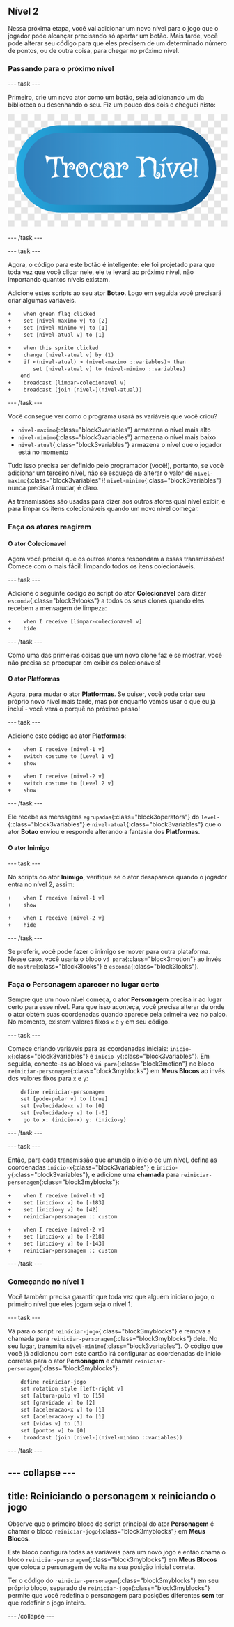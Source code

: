 ## Nível 2

Nessa próxima etapa, você vai adicionar um novo nível para o jogo que o jogador pode alcançar precisando só apertar um botão. Mais tarde, você pode alterar seu código para que eles precisem de um determinado número de pontos, ou de outra coisa, para chegar no próximo nível.

### Passando para o próximo nível

--- task ---

Primeiro, crie um novo ator como um botão, seja adicionando um da biblioteca ou desenhando o seu. Fiz um pouco dos dois e cheguei nisto:

![O botão ator para mudar de níveis](images/levelButton.png)

--- /task ---

--- task ---

Agora, o código para este botão é inteligente: ele foi projetado para que toda vez que você clicar nele, ele te levará ao próximo nível, não importando quantos níveis existam.

Adicione estes scripts ao seu ator **Botao**. Logo em seguida você precisará criar algumas variáveis.

```blocks3
+    when green flag clicked
+    set [nivel-maximo v] to [2]
+    set [nivel-minimo v] to [1]
+    set [nivel-atual v] to [1]
```

```blocks3
+    when this sprite clicked
+    change [nivel-atual v] by (1)
+    if <(nivel-atual) > (nivel-maximo ::variables)> then
        set [nivel-atual v] to (nivel-minimo ::variables)
    end
+    broadcast [limpar-colecionavel v]
+    broadcast (join [nivel-](nivel-atual))
```

--- /task ---

Você consegue ver como o programa usará as variáveis que você criou?

+ `nivel-maximo`{:class="block3variables"} armazena o nível mais alto
+ `nivel-minimo`{:class="block3variables"} armazena o nível mais baixo
+ `nivel-atual`{:class="block3variables"} armazena o nível que o jogador está no momento

Tudo isso precisa ser definido pelo programador (você!), portanto, se você adicionar um terceiro nível, não se esqueça de alterar o valor de `nivel-maximo`{:class="block3variables"}! `nivel-minimo`{:class="block3variables"} nunca precisará mudar, é claro.

As transmissões são usadas para dizer aos outros atores qual nível exibir, e para limpar os itens colecionáveis quando um novo nível começar.

### Faça os atores reagirem

#### O ator **Colecionavel**

Agora você precisa que os outros atores respondam a essas transmissões! Comece com o mais fácil: limpando todos os itens colecionáveis.

--- task ---

Adicione o seguinte código ao script do ator **Colecionavel** para dizer `esconda`{:class="block3vlooks"} a todos os seus clones quando eles recebem a mensagem de limpeza:

```blocks3
+    when I receive [limpar-colecionavel v]
+    hide
```

--- /task ---

Como uma das primeiras coisas que um novo clone faz é se mostrar, você não precisa se preocupar em exibir os colecionáveis!

#### O ator **Platformas**

Agora, para mudar o ator **Platformas**. Se quiser, você pode criar seu próprio novo nível mais tarde, mas por enquanto vamos usar o que eu já incluí - você verá o porquê no próximo passo!

--- task ---

Adicione este código ao ator **Platformas**:

```blocks3
+    when I receive [nivel-1 v]
+    switch costume to [Level 1 v]
+    show
```

```blocks3
+    when I receive [nivel-2 v]
+    switch costume to [Level 2 v]
+    show
```

--- /task ---

Ele recebe as mensagens `agrupadas`{:class="block3operators"} do `level-`{:class="block3variables"} e `nivel-atual`{:class="block3variables"} que o ator **Botao** enviou e responde alterando a fantasia dos **Platformas**.

#### O ator **Inimigo**

--- task ---

No scripts do ator **Inimigo**, verifique se o ator desaparece quando o jogador entra no nível 2, assim:

```blocks3
+    when I receive [nivel-1 v]
+    show
```

```blocks3
+    when I receive [nivel-2 v]
+    hide
```

--- /task ---

Se preferir, você pode fazer o inimigo se mover para outra plataforma. Nesse caso, você usaria o bloco `vá para`{:class="block3motion"} ao invés de `mostre`{:class="block3looks"} e `esconda`{:class="block3looks"}.

### Faça o **Personagem** aparecer no lugar certo

Sempre que um novo nível começa, o ator **Personagem** precisa ir ao lugar certo para esse nível. Para que isso aconteça, você precisa alterar de onde o ator obtém suas coordenadas quando aparece pela primeira vez no palco. No momento, existem valores fixos `x` e `y` em seu código.

--- task ---

Comece criando variáveis para as coordenadas iniciais: `inicio-x`{:class="block3variables"} e `inicio-y`{:class="block3variables"}. Em seguida, conecte-as ao bloco `vá para`{:class="block3motion"} no bloco `reiniciar-personagem`{:class="block3myblocks"} em **Meus Blocos** ao invés dos valores fixos para `x` e `y`:

```blocks3
    define reiniciar-personagem
    set [pode-pular v] to [true]
    set [velocidade-x v] to [0]
    set [velocidade-y v] to [-0]
+    go to x: (inicio-x) y: (inicio-y)
```

--- /task ---

--- task ---

Então, para cada transmissão que anuncia o início de um nível, defina as coordenadas `inicio-x`{:class="block3variables"} e `inicio-y`{:class="block3variables"}, e adicione uma **chamada** para `reiniciar-personagem`{:class="block3myblocks"}:

```blocks3
+    when I receive [nivel-1 v]
+    set [inicio-x v] to [-183]
+    set [inicio-y v] to [42]
+    reiniciar-personagem :: custom
```

```blocks3
+    when I receive [nivel-2 v]
+    set [inicio-x v] to [-218]
+    set [inicio-y v] to [-143]
+    reiniciar-personagem :: custom
```

--- /task ---

### Começando no nível 1

Você também precisa garantir que toda vez que alguém iniciar o jogo, o primeiro nível que eles jogam seja o nível 1.

--- task ---

Vá para o script `reiniciar-jogo`{:class="block3myblocks"} e remova a chamada para `reiniciar-personagem`{:class="block3myblocks"} dele. No seu lugar, transmita `nivel-minimo`{:class="block3variables"}. O código que você já adicionou com este cartão irá configurar as coordenadas de início corretas para o ator **Personagem** e chamar `reiniciar-personagem`{:class="block3myblocks"}.

```blocks3
    define reiniciar-jogo
    set rotation style [left-right v]
    set [altura-pulo v] to [15]
    set [gravidade v] to [2]
    set [aceleracao-x v] to [1]
    set [aceleracao-y v] to [1]
    set [vidas v] to [3]
    set [pontos v] to [0]
+    broadcast (join [nivel-](nivel-minimo ::variables))
```

--- /task ---

--- collapse ---
---
title: Reiniciando o personagem x reiniciando o jogo
---


Observe que o primeiro bloco do script principal do ator **Personagem** é chamar o bloco `reiniciar-jogo`{:class="block3myblocks"} em **Meus Blocos**.

Este bloco configura todas as variáveis para um novo jogo e então chama o bloco `reiniciar-personagem`{:class="block3myblocks"} em **Meus Blocos** que coloca o personagem de volta na sua posição inicial correta.

Ter o código do `reiniciar-personagem`{:class="block3myblocks"} em seu próprio bloco, separado de `reiniciar-jogo`{:class="block3myblocks"} permite que você redefina o personagem para posições diferentes **sem** ter que redefinir o jogo inteiro.

--- /collapse ---
